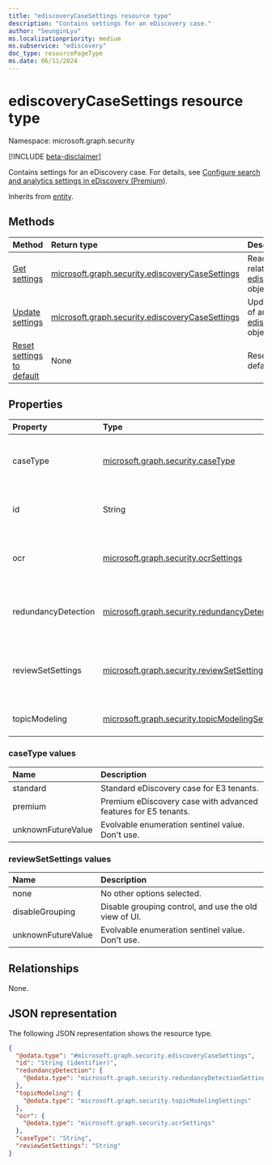 ```yaml
---
title: "ediscoveryCaseSettings resource type"
description: "Contains settings for an eDiscovery case."
author: "SeunginLyu"
ms.localizationpriority: medium
ms.subservice: "ediscovery"
doc_type: resourcePageType
ms.date: 06/11/2024
---
```


# ediscoveryCaseSettings resource type

Namespace: microsoft.graph.security

[!INCLUDE [beta-disclaimer](../../includes/beta-disclaimer.md)]

Contains settings for an eDiscovery case. For details, see [Configure search and analytics settings in eDiscovery (Premium)](/microsoft-365/compliance/configure-search-and-analytics-settings-in-advanced-ediscovery).

Inherits from [entity](../resources/entity.md).

## Methods
|Method|Return type|Description|
|:---|:---|:---|
|[Get settings](../api/security-ediscoverycasesettings-get.md)|[microsoft.graph.security.ediscoveryCaseSettings](../resources/security-ediscoverycasesettings.md)|Read the properties and relationships of an [ediscoveryCaseSettings](../resources/security-ediscoverycasesettings.md) object.|
|[Update settings](../api/security-ediscoverycasesettings-update.md)|[microsoft.graph.security.ediscoveryCaseSettings](../resources/security-ediscoverycasesettings.md)|Update the properties of an [ediscoveryCaseSettings](../resources/security-ediscoverycasesettings.md) object.|
|[Reset settings to default](../api/security-ediscoverycasesettings-resettodefault.md)|None|Reset all settings to the default values.|

## Properties
|Property|Type|Description|
|:---|:---|:---|
|caseType|[microsoft.graph.security.caseType](#casetype-values)|The type of the eDiscovery case. Possible values are: `standard`, `premium`, `unknownFutureValue`.|
|id|String|The ID of the eDiscovery case. Inherited from [entity](../resources/entity.md).|
|ocr|[microsoft.graph.security.ocrSettings](../resources/security-ocrsettings.md)|The OCR (Optical Character Recognition) settings for the case.|
|redundancyDetection|[microsoft.graph.security.redundancyDetectionSettings](../resources/security-redundancydetectionsettings.md)|The redundancy (near duplicate and email threading) detection settings for the case.|
|reviewSetSettings|[microsoft.graph.security.reviewSetSettings](#reviewsetsettings-values)|The review set settings for the case. Possible values are: `none`, `disableGrouping`, `unknownFutureValue`.|
|topicModeling|[microsoft.graph.security.topicModelingSettings](../resources/security-topicmodelingsettings.md)|The Topic Modeling (Themes) settings for the case.|

### caseType values
|Name|Description|
|:----|:----------|
|standard      | Standard eDiscovery case for E3 tenants.|
|premium    | Premium eDiscovery case with advanced features for E5 tenants.|
|unknownFutureValue   | Evolvable enumeration sentinel value. Don't use. |

### reviewSetSettings values

|Name|Description|
|:----|:----------|
|none      | No other options selected.|
|disableGrouping    | Disable grouping control, and use the old view of UI.|
|unknownFutureValue   | Evolvable enumeration sentinel value. Don't use. |

## Relationships
None.

## JSON representation
The following JSON representation shows the resource type.
<!-- {
  "blockType": "resource",
  "keyProperty": "id",
  "@odata.type": "microsoft.graph.security.ediscoveryCaseSettings",
  "baseType": "microsoft.graph.entity",
  "openType": false
}
-->
``` json
{
  "@odata.type": "#microsoft.graph.security.ediscoveryCaseSettings",
  "id": "String (identifier)",
  "redundancyDetection": {
    "@odata.type": "microsoft.graph.security.redundancyDetectionSettings"
  },
  "topicModeling": {
    "@odata.type": "microsoft.graph.security.topicModelingSettings"
  },
  "ocr": {
    "@odata.type": "microsoft.graph.security.ocrSettings"
  },
  "caseType": "String",
  "reviewSetSettings": "String"
}
```

